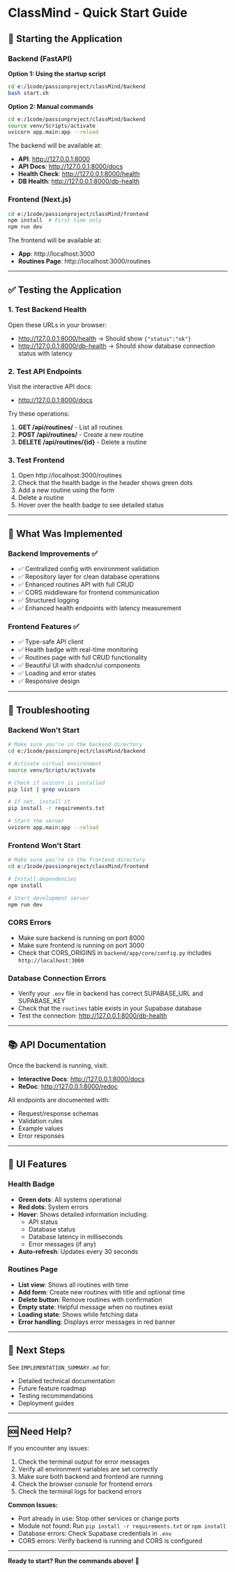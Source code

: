# ClassMind - Quick Start Guide

## 🚀 Starting the Application

### Backend (FastAPI)

**Option 1: Using the startup script**

```bash
cd e:/1code/passionproject/classMind/backend
bash start.sh
```

**Option 2: Manual commands**

```bash
cd e:/1code/passionproject/classMind/backend
source venv/Scripts/activate
uvicorn app.main:app --reload
```

The backend will be available at:

- **API**: http://127.0.0.1:8000
- **API Docs**: http://127.0.0.1:8000/docs
- **Health Check**: http://127.0.0.1:8000/health
- **DB Health**: http://127.0.0.1:8000/db-health

### Frontend (Next.js)

```bash
cd e:/1code/passionproject/classMind/frontend
npm install  # First time only
npm run dev
```

The frontend will be available at:

- **App**: http://localhost:3000
- **Routines Page**: http://localhost:3000/routines

---

## ✅ Testing the Application

### 1. Test Backend Health

Open these URLs in your browser:

- http://127.0.0.1:8000/health → Should show `{"status":"ok"}`
- http://127.0.0.1:8000/db-health → Should show database connection status with latency

### 2. Test API Endpoints

Visit the interactive API docs:

- http://127.0.0.1:8000/docs

Try these operations:

1. **GET /api/routines/** - List all routines
2. **POST /api/routines/** - Create a new routine
3. **DELETE /api/routines/{id}** - Delete a routine

### 3. Test Frontend

1. Open http://localhost:3000/routines
2. Check that the health badge in the header shows green dots
3. Add a new routine using the form
4. Delete a routine
5. Hover over the health badge to see detailed status

---

## 🎯 What Was Implemented

### Backend Improvements ✅

- ✅ Centralized config with environment validation
- ✅ Repository layer for clean database operations
- ✅ Enhanced routines API with full CRUD
- ✅ CORS middleware for frontend communication
- ✅ Structured logging
- ✅ Enhanced health endpoints with latency measurement

### Frontend Features ✅

- ✅ Type-safe API client
- ✅ Health badge with real-time monitoring
- ✅ Routines page with full CRUD functionality
- ✅ Beautiful UI with shadcn/ui components
- ✅ Loading and error states
- ✅ Responsive design

---

## 🐛 Troubleshooting

### Backend Won't Start

```bash
# Make sure you're in the backend directory
cd e:/1code/passionproject/classMind/backend

# Activate virtual environment
source venv/Scripts/activate

# Check if uvicorn is installed
pip list | grep uvicorn

# If not, install it
pip install -r requirements.txt

# Start the server
uvicorn app.main:app --reload
```

### Frontend Won't Start

```bash
# Make sure you're in the frontend directory
cd e:/1code/passionproject/classMind/frontend

# Install dependencies
npm install

# Start development server
npm run dev
```

### CORS Errors

- Make sure backend is running on port 8000
- Make sure frontend is running on port 3000
- Check that CORS_ORIGINS in `backend/app/core/config.py` includes `http://localhost:3000`

### Database Connection Errors

- Verify your `.env` file in backend has correct SUPABASE_URL and SUPABASE_KEY
- Check that the `routines` table exists in your Supabase database
- Test the connection: http://127.0.0.1:8000/db-health

---

## 📚 API Documentation

Once the backend is running, visit:

- **Interactive Docs**: http://127.0.0.1:8000/docs
- **ReDoc**: http://127.0.0.1:8000/redoc

All endpoints are documented with:

- Request/response schemas
- Validation rules
- Example values
- Error responses

---

## 🎨 UI Features

### Health Badge

- **Green dots**: All systems operational
- **Red dots**: System errors
- **Hover**: Shows detailed information including:
  - API status
  - Database status
  - Database latency in milliseconds
  - Error messages (if any)
- **Auto-refresh**: Updates every 30 seconds

### Routines Page

- **List view**: Shows all routines with time
- **Add form**: Create new routines with title and optional time
- **Delete button**: Remove routines with confirmation
- **Empty state**: Helpful message when no routines exist
- **Loading state**: Shows while fetching data
- **Error handling**: Displays error messages in red banner

---

## 🔄 Next Steps

See `IMPLEMENTATION_SUMMARY.md` for:

- Detailed technical documentation
- Future feature roadmap
- Testing recommendations
- Deployment guides

---

## 🆘 Need Help?

If you encounter any issues:

1. Check the terminal output for error messages
2. Verify all environment variables are set correctly
3. Make sure both backend and frontend are running
4. Check the browser console for frontend errors
5. Check the terminal logs for backend errors

**Common Issues:**

- Port already in use: Stop other services or change ports
- Module not found: Run `pip install -r requirements.txt` or `npm install`
- Database errors: Check Supabase credentials in `.env`
- CORS errors: Verify backend is running and CORS is configured

---

**Ready to start? Run the commands above!** 🚀
